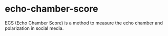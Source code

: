 # echo-chamber-score
ECS (Echo Chamber Score) is a method to measure the echo chamber and polarization in social media.
